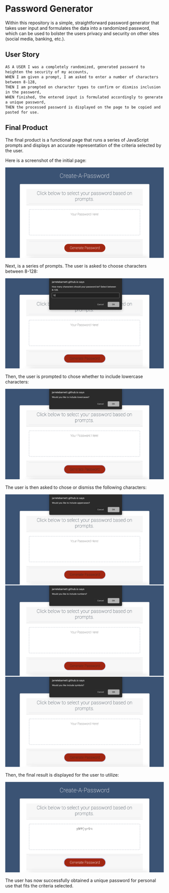 # Password Generator

Within this repository is a simple, straightforward password generator that takes user input and formulates the data into a randomized password, which can be used to bolster the users privacy and security on other sites (social media, banking, etc.).

## User Story

```
AS A USER I was a completely randomized, generated password to heighten the security of my accounts,
WHEN I am given a prompt, I am asked to enter a number of characters between 8-128,
THEN I am prompted on character types to confirm or dismiss inclusion in the password,
WHEN finished, the entered input is formulated accordingly to generate a unique password,
THEN the processed password is displayed on the page to be copied and pasted for use.
```

## Final Product

The final product is a functional page that runs a series of JavaScript prompts and displays an accurate representation of the criteria selected by the user.

Here is a screenshot of the initial page:

![home image](assets/indexscreenshot.png)

Next, is a series of prompts. The user is asked to choose characters between 8-128:

![prompt one](assets/indexprompti.png)

Then, the user is prompted to chose whether to include lowercase characters:

![prompt two](assets/indexpromptii.png)

The user is then asked to chose or dismiss the following characters:

![prompt three](assets/indexpromptiii.png)
![prompt four](assets/indexpromptiv.png)
![prompt five](assets/indexpromptv.png)

Then, the final result is displayed for the user to utilize:

![final](assets/indexpromptvi.png)

The user has now successfully obtained a unique password for personal use that fits the criteria selected.